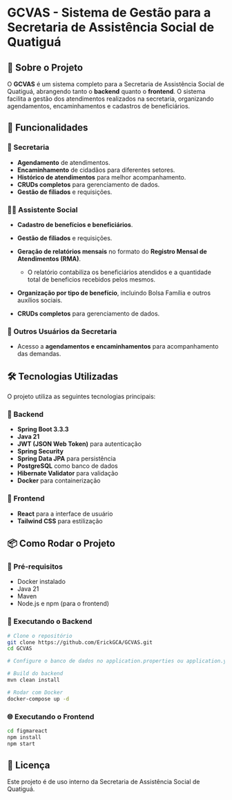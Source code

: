 # GCVAS - Sistema de Gestão para a Secretaria de Assistência Social de Quatiguá

## 📌 Sobre o Projeto
O **GCVAS** é um sistema completo para a Secretaria de Assistência Social de Quatiguá, abrangendo tanto o **backend** quanto o **frontend**. O sistema facilita a gestão dos atendimentos realizados na secretaria, organizando agendamentos, encaminhamentos e cadastros de beneficiários.

## 🎯 Funcionalidades
### 📂 Secretaria
- **Agendamento** de atendimentos.
- **Encaminhamento** de cidadãos para diferentes setores.
- **Histórico de atendimentos** para melhor acompanhamento.
- **CRUDs completos** para gerenciamento de dados.
- **Gestão de filiados** e requisições.

### 👩‍⚕️ Assistente Social
- **Cadastro de benefícios e beneficiários**.
- **Gestão de filiados** e requisições.
- **Geração de relatórios mensais** no formato do **Registro Mensal de Atendimentos (RMA)**.
    - O relatório contabiliza os beneficiários atendidos e a quantidade total de beneficios recebidos pelos mesmos.

- **Organização por tipo de benefício**, incluindo Bolsa Família e outros auxílios sociais.
- **CRUDs completos** para gerenciamento de dados.
### 👥 Outros Usuários da Secretaria
- Acesso a **agendamentos e encaminhamentos** para acompanhamento das demandas.

## 🛠 Tecnologias Utilizadas
O projeto utiliza as seguintes tecnologias principais:

### 🚀 Backend
- **Spring Boot 3.3.3**
- **Java 21**
- **JWT (JSON Web Token)** para autenticação
- **Spring Security**
- **Spring Data JPA** para persistência
- **PostgreSQL** como banco de dados
- **Hibernate Validator** para validação
- **Docker** para containerização

### 🎨 Frontend
- **React** para a interface de usuário
- **Tailwind CSS** para estilização

## 📦 Como Rodar o Projeto
### 🔧 Pré-requisitos
- Docker instalado
- Java 21
- Maven
- Node.js e npm (para o frontend)

### 🚀 Executando o Backend
```sh
# Clone o repositório
git clone https://github.com/ErickGCA/GCVAS.git
cd GCVAS

# Configure o banco de dados no application.properties ou application.yml

# Build do backend
mvn clean install

# Rodar com Docker
docker-compose up -d
```

### 🌐 Executando o Frontend
```sh
cd figmareact
npm install
npm start
```

## 📜 Licença
Este projeto é de uso interno da Secretaria de Assistência Social de Quatiguá.



